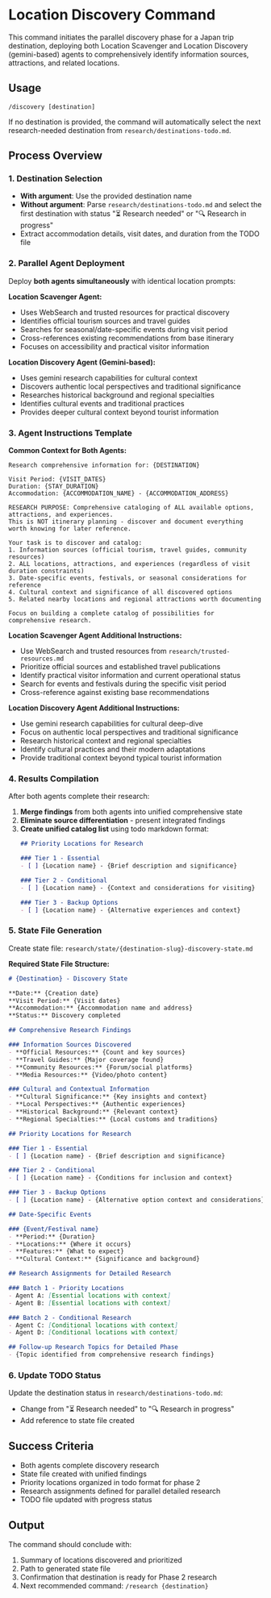 # Location Discovery Command

This command initiates the parallel discovery phase for a Japan trip destination, deploying both Location Scavenger and Location Discovery (gemini-based) agents to comprehensively identify information sources, attractions, and related locations.

## Usage
```
/discovery [destination]
```

If no destination is provided, the command will automatically select the next research-needed destination from `research/destinations-todo.md`.

## Process Overview

### 1. Destination Selection
- **With argument**: Use the provided destination name
- **Without argument**: Parse `research/destinations-todo.md` and select the first destination with status "⏳ Research needed" or "🔍 Research in progress"
- Extract accommodation details, visit dates, and duration from the TODO file

### 2. Parallel Agent Deployment
Deploy **both agents simultaneously** with identical location prompts:

**Location Scavenger Agent:**
- Uses WebSearch and trusted resources for practical discovery
- Identifies official tourism sources and travel guides
- Searches for seasonal/date-specific events during visit period
- Cross-references existing recommendations from base itinerary
- Focuses on accessibility and practical visitor information

**Location Discovery Agent (Gemini-based):**
- Uses gemini research capabilities for cultural context
- Discovers authentic local perspectives and traditional significance
- Researches historical background and regional specialties
- Identifies cultural events and traditional practices
- Provides deeper cultural context beyond tourist information

### 3. Agent Instructions Template

**Common Context for Both Agents:**
```
Research comprehensive information for: {DESTINATION}

Visit Period: {VISIT_DATES}
Duration: {STAY_DURATION}
Accommodation: {ACCOMMODATION_NAME} - {ACCOMMODATION_ADDRESS}

RESEARCH PURPOSE: Comprehensive cataloging of ALL available options, attractions, and experiences.
This is NOT itinerary planning - discover and document everything worth knowing for later reference.

Your task is to discover and catalog:
1. Information sources (official tourism, travel guides, community resources)
2. ALL locations, attractions, and experiences (regardless of visit duration constraints)
3. Date-specific events, festivals, or seasonal considerations for reference
4. Cultural context and significance of all discovered options
5. Related nearby locations and regional attractions worth documenting

Focus on building a complete catalog of possibilities for comprehensive research.
```

**Location Scavenger Agent Additional Instructions:**
- Use WebSearch and trusted resources from `research/trusted-resources.md`
- Prioritize official sources and established travel publications
- Identify practical visitor information and current operational status
- Search for events and festivals during the specific visit period
- Cross-reference against existing base recommendations

**Location Discovery Agent Additional Instructions:**
- Use gemini research capabilities for cultural deep-dive
- Focus on authentic local perspectives and traditional significance
- Research historical context and regional specialties
- Identify cultural practices and their modern adaptations
- Provide traditional context beyond typical tourist information

### 4. Results Compilation
After both agents complete their research:

1. **Merge findings** from both agents into unified comprehensive state
2. **Eliminate source differentiation** - present integrated findings
3. **Create unified catalog list** using todo markdown format:
   ```markdown
   ## Priority Locations for Research

   ### Tier 1 - Essential
   - [ ] {Location name} - {Brief description and significance}

   ### Tier 2 - Conditional
   - [ ] {Location name} - {Context and considerations for visiting}

   ### Tier 3 - Backup Options
   - [ ] {Location name} - {Alternative experiences and context}
   ```

### 5. State File Generation
Create state file: `research/state/{destination-slug}-discovery-state.md`

**Required State File Structure:**
```markdown
# {Destination} - Discovery State

**Date:** {Creation date}
**Visit Period:** {Visit dates}
**Accommodation:** {Accommodation name and address}
**Status:** Discovery completed

## Comprehensive Research Findings

### Information Sources Discovered
- **Official Resources:** {Count and key sources}
- **Travel Guides:** {Major coverage found}
- **Community Resources:** {Forum/social platforms}
- **Media Resources:** {Video/photo content}

### Cultural and Contextual Information
- **Cultural Significance:** {Key insights and context}
- **Local Perspectives:** {Authentic experiences}
- **Historical Background:** {Relevant context}
- **Regional Specialties:** {Local customs and traditions}

## Priority Locations for Research

### Tier 1 - Essential
- [ ] {Location name} - {Brief description and significance}

### Tier 2 - Conditional
- [ ] {Location name} - {Conditions for inclusion and context}

### Tier 3 - Backup Options
- [ ] {Location name} - {Alternative option context and considerations}

## Date-Specific Events

### {Event/Festival name}
- **Period:** {Duration}
- **Locations:** {Where it occurs}
- **Features:** {What to expect}
- **Cultural Context:** {Significance and background}

## Research Assignments for Detailed Research

### Batch 1 - Priority Locations
- Agent A: [Essential locations with context]
- Agent B: [Essential locations with context]

### Batch 2 - Conditional Research
- Agent C: [Conditional locations with context]
- Agent D: [Conditional locations with context]

## Follow-up Research Topics for Detailed Phase
- {Topic identified from comprehensive research findings}
```

### 6. Update TODO Status
Update the destination status in `research/destinations-todo.md`:
- Change from "⏳ Research needed" to "🔍 Research in progress"
- Add reference to state file created

## Success Criteria
- Both agents complete discovery research
- State file created with unified findings
- Priority locations organized in todo format for phase 2
- Research assignments defined for parallel detailed research
- TODO file updated with progress status

## Output
The command should conclude with:
1. Summary of locations discovered and prioritized
2. Path to generated state file
3. Confirmation that destination is ready for Phase 2 research
4. Next recommended command: `/research {destination}`